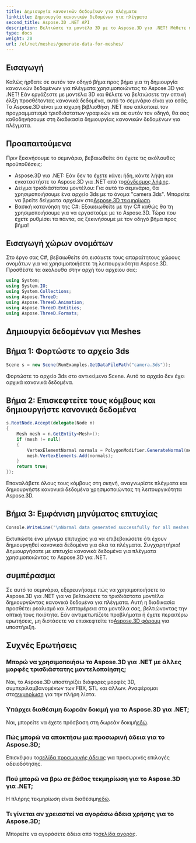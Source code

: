 ```yaml
---
title: Δημιουργία κανονικών δεδομένων για πλέγματα
linktitle: Δημιουργία κανονικών δεδομένων για πλέγματα
second_title: Aspose.3D .NET API
description: Βελτιώστε τα μοντέλα 3D με το Aspose.3D για .NET! Μάθετε πώς να δημιουργείτε κανονικά δεδομένα για πλέγματα σε αυτόν τον οδηγό βήμα προς βήμα. Ο ρεαλισμός συναντά την απλότητα.
type: docs
weight: 20
url: /el/net/meshes/generate-data-for-meshes/
---
```

## Εισαγωγή
Καλώς ήρθατε σε αυτόν τον οδηγό βήμα προς βήμα για τη δημιουργία κανονικών δεδομένων για πλέγματα χρησιμοποιώντας το Aspose.3D για .NET! Εάν εργάζεστε με μοντέλα 3D και θέλετε να βελτιώσετε την οπτική έλξη προσθέτοντας κανονικά δεδομένα, αυτό το σεμινάριο είναι για εσάς. Το Aspose.3D είναι μια ισχυρή βιβλιοθήκη .NET που απλοποιεί τον προγραμματισμό τρισδιάστατων γραφικών και σε αυτόν τον οδηγό, θα σας καθοδηγήσουμε στη διαδικασία δημιουργίας κανονικών δεδομένων για πλέγματα.
## Προαπαιτούμενα
Πριν ξεκινήσουμε το σεμινάριο, βεβαιωθείτε ότι έχετε τις ακόλουθες προϋποθέσεις:
-  Aspose.3D για .NET: Εάν δεν το έχετε κάνει ήδη, κάντε λήψη και εγκαταστήστε το Aspose.3D για .NET από το[σύνδεσμος λήψης](https://releases.aspose.com/3d/net/).
-  Δείγμα τρισδιάστατου μοντέλου: Για αυτό το σεμινάριο, θα χρησιμοποιήσουμε ένα αρχείο 3ds με το όνομα "camera.3ds". Μπορείτε να βρείτε δείγματα αρχείων στο[Aspose.3D τεκμηρίωση](https://reference.aspose.com/3d/net/).
- Βασική κατανόηση της C#: Εξοικειωθείτε με την C# καθώς θα τη χρησιμοποιήσουμε για να εργαστούμε με το Aspose.3D.
Τώρα που έχετε ρυθμίσει τα πάντα, ας ξεκινήσουμε με τον οδηγό βήμα προς βήμα!
## Εισαγωγή χώρων ονομάτων
Στο έργο σας C#, βεβαιωθείτε ότι εισάγετε τους απαραίτητους χώρους ονομάτων για να χρησιμοποιήσετε τη λειτουργικότητα Aspose.3D. Προσθέστε τα ακόλουθα στην αρχή του αρχείου σας:
```csharp
using System;
using System.IO;
using System.Collections;
using Aspose.ThreeD;
using Aspose.ThreeD.Animation;
using Aspose.ThreeD.Entities;
using Aspose.ThreeD.Formats;
```
## Δημιουργία δεδομένων για Meshes
## Βήμα 1: Φορτώστε το αρχείο 3ds
```csharp
Scene s = new Scene(RunExamples.GetDataFilePath("camera.3ds"));
```
Φορτώστε το αρχείο 3ds στο αντικείμενο Scene. Αυτό το αρχείο δεν έχει αρχικά κανονικά δεδομένα.
## Βήμα 2: Επισκεφτείτε τους κόμβους και δημιουργήστε κανονικά δεδομένα
```csharp
s.RootNode.Accept(delegate(Node n)
{
    Mesh mesh = n.GetEntity<Mesh>();
    if (mesh != null)
    {
        VertexElementNormal normals = PolygonModifier.GenerateNormal(mesh);
        mesh.VertexElements.Add(normals);
    }
    return true;
});
```
Επαναλάβετε όλους τους κόμβους στη σκηνή, αναγνωρίστε πλέγματα και δημιουργήστε κανονικά δεδομένα χρησιμοποιώντας τη λειτουργικότητα Aspose.3D.
## Βήμα 3: Εμφάνιση μηνύματος επιτυχίας
```csharp
Console.WriteLine("\nNormal data generated successfully for all meshes.");
```
Εκτυπώστε ένα μήνυμα επιτυχίας για να επιβεβαιώσετε ότι έχουν δημιουργηθεί κανονικά δεδομένα για όλα τα πλέγματα.
Συγχαρητήρια! Δημιουργήσατε με επιτυχία κανονικά δεδομένα για πλέγματα χρησιμοποιώντας το Aspose.3D για .NET.
## συμπέρασμα
Σε αυτό το σεμινάριο, εξερευνήσαμε πώς να χρησιμοποιήσετε το Aspose.3D για .NET για να βελτιώσετε τα τρισδιάστατα μοντέλα δημιουργώντας κανονικά δεδομένα για πλέγματα. Αυτή η διαδικασία προσθέτει ρεαλισμό και λεπτομέρεια στα μοντέλα σας, βελτιώνοντας την οπτική τους ποιότητα.
 Εάν αντιμετωπίζετε προβλήματα ή έχετε περαιτέρω ερωτήσεις, μη διστάσετε να επισκεφτείτε το[Aspose.3D φόρουμ](https://forum.aspose.com/c/3d/18) για υποστήριξη.
## Συχνές Ερωτήσεις
### Μπορώ να χρησιμοποιήσω το Aspose.3D για .NET με άλλες μορφές τρισδιάστατης μοντελοποίησης;
Ναι, το Aspose.3D υποστηρίζει διάφορες μορφές 3D, συμπεριλαμβανομένων των FBX, STL και άλλων. Αναφέρομαι στο[τεκμηρίωση](https://reference.aspose.com/3d/net/) για την πλήρη λίστα.
### Υπάρχει διαθέσιμη δωρεάν δοκιμή για το Aspose.3D για .NET;
 Ναι, μπορείτε να έχετε πρόσβαση στη δωρεάν δοκιμή[εδώ](https://releases.aspose.com/).
### Πώς μπορώ να αποκτήσω μια προσωρινή άδεια για το Aspose.3D;
 Επισκέψου το[σελίδα προσωρινής άδειας](https://purchase.aspose.com/temporary-license/) για προσωρινές επιλογές αδειοδότησης.
### Πού μπορώ να βρω σε βάθος τεκμηρίωση για το Aspose.3D για .NET;
 Η πλήρης τεκμηρίωση είναι διαθέσιμη[εδώ](https://reference.aspose.com/3d/net/).
### Τι γίνεται αν χρειαστεί να αγοράσω άδεια χρήσης για το Aspose.3D;
 Μπορείτε να αγοράσετε άδεια από το[σελίδα αγοράς](https://purchase.aspose.com/buy).